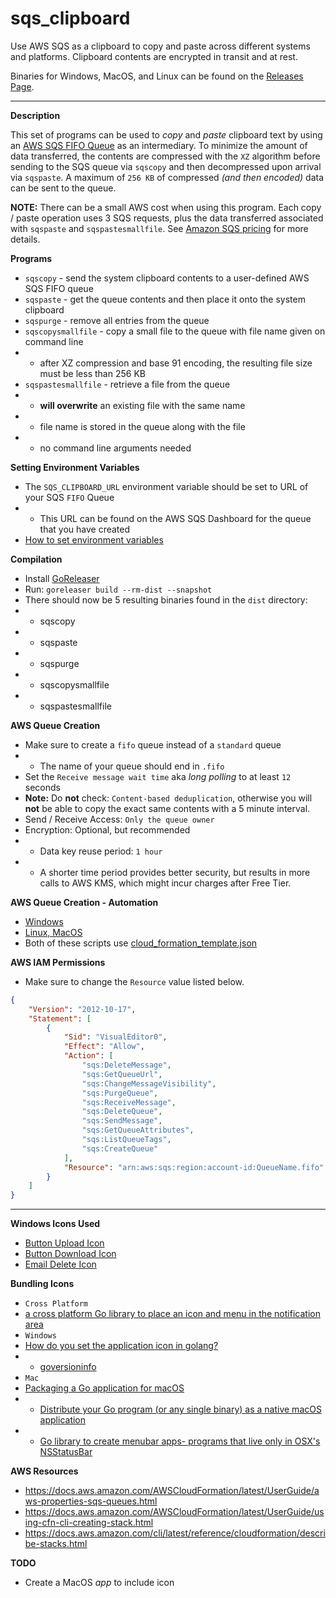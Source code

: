 # sqs_clipboard
Use AWS SQS as a clipboard to copy and paste across different systems and platforms. Clipboard contents are encrypted in transit and at rest.

Binaries for Windows, MacOS, and Linux can be found on the [Releases Page](https://github.com/jftuga/sqs_clipboard/releases).
___

**Description**

This set of programs can be used to *copy* and *paste* clipboard text by using an [AWS SQS FIFO Queue](https://docs.aws.amazon.com/AWSSimpleQueueService/latest/SQSDeveloperGuide/FIFO-queues.html) as an intermediary. To minimize the amount of data transferred, the contents are compressed with the `XZ` algorithm before sending to the SQS queue via `sqscopy` and then decompressed upon arrival via `sqspaste`.  A maximum of `256 KB` of compressed *(and then encoded)* data can be sent to the queue.

**NOTE:** There can be a small AWS cost when using this program.  Each copy / paste operation uses 3 SQS requests, plus the data transferred associated with `sqspaste` and `sqspastesmallfile`.  See [Amazon SQS pricing](https://aws.amazon.com/sqs/pricing/) for more details.

**Programs**

* `sqscopy` - send the system clipboard contents to a user-defined AWS SQS FIFO queue
* `sqspaste` - get the queue contents and then place it onto the system clipboard
* `sqspurge` - remove all entries from the queue
* `sqscopysmallfile` - copy a small file to the queue with file name given on command line
* * after XZ compression and base 91 encoding, the resulting file size must be less than 256 KB
* `sqspastesmallfile` - retrieve a file from the queue
* * **will overwrite** an existing file with the same name
* * file name is stored in the queue along with the file
* * no command line arguments needed

**Setting Environment Variables**

* The `SQS_CLIPBOARD_URL` environment variable should be set to URL of your SQS `FIFO` Queue
* * This URL can be found on the AWS SQS Dashboard for the queue that you have created
* [How to set environment variables](https://docs.aws.amazon.com/cli/latest/userguide/cli-configure-envvars.html#envvars-set)

**Compilation**

* Install [GoReleaser](https://goreleaser.com/)
* Run: `goreleaser build --rm-dist --snapshot`
* There should now be 5 resulting binaries found in the `dist` directory:
* * sqscopy
* * sqspaste
* * sqspurge
* * sqscopysmallfile
* * sqspastesmallfile

**AWS Queue Creation**

* Make sure to create a `fifo` queue instead of a `standard` queue
* * The name of your queue should end in `.fifo`
* Set the `Receive message wait time` aka *long polling* to at least `12` seconds
* **Note:** Do **not** check: `Content-based deduplication`, otherwise you will **not** be able to copy the exact same contents with a 5 minute interval.
* Send / Receive Access: `Only the queue owner`
* Encryption: Optional, but recommended
* * Data key reuse period: `1 hour`
* * A shorter time period provides better security, but results in more calls to AWS KMS, which might incur charges after Free Tier.

**AWS Queue Creation - Automation**

* [Windows](create_stack.ps1)
* [Linux, MacOS](create_stack.sh)
* Both of these scripts use [cloud_formation_template.json](cloud_formation_template.json)

**AWS IAM Permissions**

* Make sure to change the `Resource` value listed below.

```json
{
    "Version": "2012-10-17",
    "Statement": [
        {
            "Sid": "VisualEditor0",
            "Effect": "Allow",
            "Action": [
                "sqs:DeleteMessage",
                "sqs:GetQueueUrl",
                "sqs:ChangeMessageVisibility",
                "sqs:PurgeQueue",
                "sqs:ReceiveMessage",
                "sqs:DeleteQueue",
                "sqs:SendMessage",
                "sqs:GetQueueAttributes",
                "sqs:ListQueueTags",
                "sqs:CreateQueue" 
            ],
            "Resource": "arn:aws:sqs:region:account-id:QueueName.fifo"
        }
    ]
}
```

___

**Windows Icons Used**

* [Button Upload Icon](https://www.iconarchive.com/show/soft-scraps-icons-by-hopstarter/Button-Upload-icon.html)
* [Button Download Icon](https://www.iconarchive.com/show/soft-scraps-icons-by-hopstarter/Button-Download-icon.html)
* [Email Delete Icon](https://www.iconarchive.com/show/soft-scraps-icons-by-hopstarter/Email-Delete-icon.html)

**Bundling Icons**

* `Cross Platform`
* [a cross platform Go library to place an icon and menu in the notification area](https://github.com/getlantern/systray)
* `Windows`
* [How do you set the application icon in golang?](https://stackoverflow.com/questions/25602600/how-do-you-set-the-application-icon-in-golang)
* * [goversioninfo](https://github.com/josephspurrier/goversioninfo)
* `Mac`
* [Packaging a Go application for macOS](https://medium.com/@mattholt/packaging-a-go-application-for-macos-f7084b00f6b5)
* * [Distribute your Go program (or any single binary) as a native macOS application](https://gist.github.com/mholt/11008646c95d787c30806d3f24b2c844)
* * [Go library to create menubar apps- programs that live only in OSX's NSStatusBar](https://github.com/caseymrm/menuet)

**AWS Resources**
* https://docs.aws.amazon.com/AWSCloudFormation/latest/UserGuide/aws-properties-sqs-queues.html
* https://docs.aws.amazon.com/AWSCloudFormation/latest/UserGuide/using-cfn-cli-creating-stack.html
* https://docs.aws.amazon.com/cli/latest/reference/cloudformation/describe-stacks.html

**TODO**

* Create a MacOS *app* to include icon


